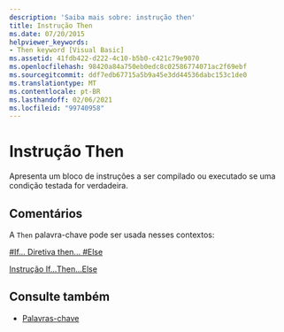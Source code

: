 ```yaml
---
description: 'Saiba mais sobre: instrução then'
title: Instrução Then
ms.date: 07/20/2015
helpviewer_keywords:
- Then keyword [Visual Basic]
ms.assetid: 41fdb422-d222-4c10-b5b0-c421c79e9070
ms.openlocfilehash: 98420a84a750eb0edc8c02586774071ac2f69ebf
ms.sourcegitcommit: ddf7edb67715a5b9a45e3dd44536dabc153c1de0
ms.translationtype: MT
ms.contentlocale: pt-BR
ms.lasthandoff: 02/06/2021
ms.locfileid: "99740958"
---
```

# <a name="then-statement"></a>Instrução Then

Apresenta um bloco de instruções a ser compilado ou executado se uma condição testada for verdadeira.  
  
## <a name="remarks"></a>Comentários  

 A `Then` palavra-chave pode ser usada nesses contextos:  
  
 [#If... Diretiva then... #Else](../directives/if-then-else-directives.md)  
  
 [Instrução If...Then...Else](if-then-else-statement.md)  
  
## <a name="see-also"></a>Consulte também

- [Palavras-chave](../keywords/index.md)
